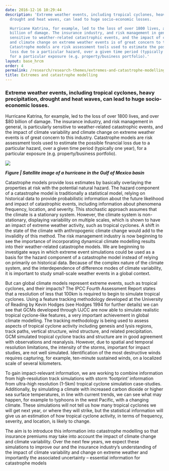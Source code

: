 ```yaml
---
date: 2016-12-16 10:29:44
description: 'Extreme weather events, including tropical cyclones, heavy precipitation,
  drought and heat waves, can lead to huge socio-economic losses.

  Hurricane Katrina, for example, led to the loss of over 1800 lives, and over $80
  billion of damage. The insurance industry, and risk management in general, is particularly
  sensitive to weather-related catastrophic events, and the impact of climate variability
  and climate change on extreme weather events is of great concern to this industry.
  Catastrophe models are risk assessment tools used to estimate the possible financial
  loss due to a particular hazard, over a given time period (typically one year),
  for a particular exposure (e.g. property/business portfolio).'
layout: base_hrcm
order: 4
permalink: /research/research-themes/extremes-and-catastrophe-modelling/
title: Extremes and catastrophe modelling
---
```


<h3>Extreme weather events, including tropical cyclones, heavy precipitation, drought and heat waves, can lead to huge socio-economic losses.</h3>
<p>Hurricane Katrina, for example, led to the loss of over 1800 lives, and over $80 billion of damage. The insurance industry, and risk management in general, is particularly sensitive to weather-related catastrophic events, and the impact of climate variability and climate change on extreme weather events is of great concern to this industry. Catastrophe models are risk assessment tools used to estimate the possible financial loss due to a particular hazard, over a given time period (typically one year), for a particular exposure (e.g. property/business portfolio).</p>
<p><img src="https://hrcm.ceda.ac.uk/hrcm/static/media/uploads/Research_themes_figures/hurricane.png"></p>
<p><em><strong>Figure | Satellite image of a hurricane in the Gulf of Mexico basin</strong></em></p>
<p>Catastrophe models provide loss estimates by basically overlaying the properties at risk with the potential natural hazard. The hazard component of a catastrophe model is traditionally a statistical model, relying on historical data to provide probabilistic information about the future likelihood and impact of catastrophic events, including information about phenomena frequency, location, and severity. This stochastic approach assumes that the climate is a stationary system. However, the climate system is non-stationary, displaying variability on multiple scales, which is shown to have an impact of extreme weather activity, such as tropical cyclones. A shift in the state of the climate with anthropogenic climate change would add to the invalidity of this method. The risk management industry is now beginning to see the importance of incorporating dynamical climate modelling results into their weather-related catastrophe models. We are beginning to investigate ways in which extreme event simulations could be used as a basis for the hazard component of a catastrophe model instead of relying on primarily on historical data. Because of the complex nature of the climate system, and the interdependence of difference modes of climate variability, it is important to study small-scale weather events in a global context.</p>
<p>But can global climate models represent extreme events, such as tropical cyclones, and their impacts? The IPCC Fourth Assessment Report states that a resolution of less that 100km is required to begin to simulate tropical cyclones. Using a feature tracking methodology developed at the University of Reading by Kevin Hodges (see Hodges 1994 for further details) we can see that GCMs developed through UJCC are now able to simulate realistic tropical cyclone-like features, a very important achievement in global climate modelling. The tracking methodology is being used to assess aspects of tropical cyclone activity including genesis and lysis regions, track paths, vertical structure, wind structure, and related precipitation. GCM simulated tropical cyclone tracks and structure are in good agreement with observations and reanalysis. However, due to spatial and temporal resolution limitations, the intensity of the storms, important for impact studies, are not well simulated. Identification of the most destructive winds requires capturing, for example, ten-minute sustained winds, on a localized scale of several kilometers.</p>
<p>To gain impact-relevant information, we are working to combine information from high-resolution track simulations with storm ‘footprint’ information from ultra-high resolution (1-5km) tropical cyclone simulation case-studies. Additionally, by simulating a climate with increased carbon dioxide or higher sea surface temperatures, in line with current trends, we can see what may happen, for example to typhoons in the west Pacific, with a changing climate. These simulations will not tell us how many tropical cyclones we will get next year, or where they will strike, but the statistical information will give us an estimation of how tropical cyclone activity, in terms of frequency, severity, and location, is likely to change.</p>
<p>The aim is to introduce this information into catastrophe modelling so that insurance premiums may take into account the impact of climate change and climate variability. Over the next few years, we expect these simulations to improve our and the insurance industry’s understanding of the impact of climate variability and change on extreme weather and importantly the associated uncertainty – essential information for catastrophe models</p>

